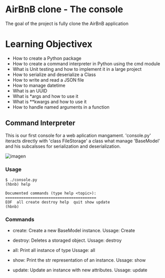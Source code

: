 # AirBnB clone - The console

The goal of the project is fully clone the AirBnB application

# Learning Objectivex

- How to create a Python package
- How to create a command interpreter in Python using the cmd module
- What is Unit testing and how to implement it in a large project
- How to serialize and deserialize a Class
- How to write and read a JSON file
- How to manage datetime
- What is an UUID
- What is *args and how to use it
- What is **kwargs and how to use it
- How to handle named arguments in a function


## Command Interpreter

This is our first console for a web aplication mangament. 'console.py' iteracts directly with 'class FileStorage'
a class what manage 'BaseModel' and his subcalsses for serialization and deserialization.

![imagen](https://user-images.githubusercontent.com/110310135/221908537-5c474e0f-e1a8-487e-875d-97225db83b60.png)

### Usage

```
$ ./console.py
(hbnb) help

Documented commands (type help <topic>):
========================================
EOF  all create destroy help  quit show update
(hbnb)
```

### Commands

- create: Create a new BaseModel instance. Ussage: Create <ClassName>

- destroy: Deletes a storaged object. Ussage: destroy <ClassName> <id>

- all: Print all instance of type <ClassName> Ussage: all <ClassName>

- show: Print the str representation of an instance. Ussage: show <ClassName> <id>

- update: Update an instance with new attributes. Ussage: update <ClassName> <id> <attribute name> <attribute value>
